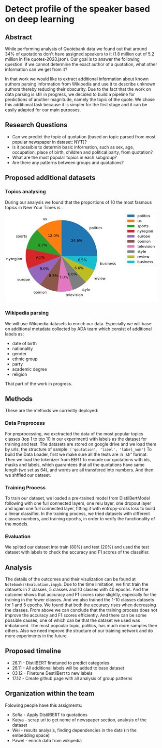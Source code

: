 # Detect profile of the speaker based on deep learning
## Abstract
While performing analysis of Quotebank data we found out that around 34% of quotations don't have assigned speakers to it (1.8 million out of 5.2 million in file quotes-2020.json). Our goal is to answer the following question: if we cannot determine the exact author of a quotation, what other information can we get from it?

In that work we would like to extract additional information about known authors parsing information from Wikipedia and use it to describe unknown authors thereby reducing their obscurity. Due to the fact that the work on data parsing is still in progress, we decided to build a pipeline for predictions of another magnitude, namely the topic of the quote. We chose this additional task because it is simpler for the first stage and it can be easily adapted for our main purposes.

## Research Questions
* Can we predict the topic of quotation (based on topic parsed from most popular newspaper in dataset: NYT)?
* Is it possible to determin basic information, such as sex, age, occupation, place of birth, children and political party, from quotation?
* What are the most popular topics in each subgroup?
* Are there any patterns between groups and quotations?

## Proposed additional datasets
### Topics analysing
During our analysis we found that the proportions of 10 the most fasmous topics in New Your Times is :
![Screenshot](figures/topics_proportions.png)

### Wikipedia parsing
We will use Wikipedia datasets to enrich our data. Especially we will base on additional metadata collected by ADA team which consist of additional labels as:
* date of birth
* nationality
* gender
* ethnic group
* party
* academic degree
* religion

That part of the work in progress.

## Methods
These are the methods we currently deployed:

### Data Preprocess
For preprocessing, we exctracted the data of the most popular topics classes (top 1 to top 10 in our experiment) with labels as the dataset for training and test. The datasets are stored on google drive and we load them by urls, the structure of sample: ```['qoutation', 'label', 'label_num']```
To build the Data Loader, first we make sure all the texts are in 'str' format. Then we load the tokenizer from BERT to encode our quotations with ids, masks and labels, which guarantees that all the quotations have same length (we set as 64), and words are all transfered into numbers. And then we shffled our dataset.

### Training Process
To train our dataset, we loaded a pre-trained model from DistilBertModel following with one full connected layers, one relu layer, one dropout layer and again one full connected layer, fitting it with entropy-cross loss to build a linear classifier. In the training process, we tried datasets with different classes numbers, and training epochs, in order to verify the functionality of the models.

### Evaluation
We splited our dataset into train (80%) and test (20%) and used the test dataset with labels to check the accuracy and F1 scores of the classifier. 

## Analysis
The details of the outcomes and their visulization can be found at ```Notebooks\Evaluation.inpyb```.
Due to the time limitation, we first train the datasets in 2 classes, 5 classes and 10 classes with 40 epochs. And the outcome shows that accuracy and F1 scores raise slightly, especially for the training in the fewer classes. And we also trained the 1-10 classes datasets for 1 and 5 epochs. We found that both the accuracy rises when decreasing the classes. From above we can conclude that the training process does not improve the accuracy and F1 scores efficiently. 
And there can be some possible causes, one of which can be that the dataset we used was imbalanced. The most popoular topic, politics, has much more samples then others. Also we need improve the structure of our training network and do more experiments in the future.


## Proposed timeline
* 26.11 - DistilBERT finetuned to predict categories
* 26.11 - All additional labels will be added to base dataset
* 03.12 - Finetune DestilBert to new labels
* 17.12 - Create github page with all analysis of group patterns 

## Organization within the team
Folowing people have this assigments:
* Sofia - Apply DistilBERT to quotations
* Katya - scrap url to get neme of newspaper section, analysis of the dataset
* Wei - results analysis, finding dependencies in the data (in the embedding space)
* Pawel - enrich data from wikipedia


